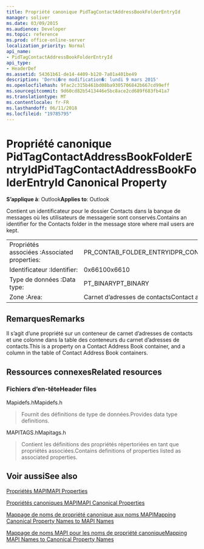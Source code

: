 ```yaml
---
title: Propriété canonique PidTagContactAddressBookFolderEntryId
manager: soliver
ms.date: 03/09/2015
ms.audience: Developer
ms.topic: reference
ms.prod: office-online-server
localization_priority: Normal
api_name:
- PidTagContactAddressBookFolderEntryId
api_type:
- HeaderDef
ms.assetid: 54361b61-de14-4409-b120-7a01a401be49
description: 'Derni�re modification�: lundi 9 mars 2015'
ms.openlocfilehash: 9fac2c315b461bd08ba9305706842b667cd99eff
ms.sourcegitcommit: 9d60cd82b5413446e5bc8ace2cd689f683fb41a7
ms.translationtype: MT
ms.contentlocale: fr-FR
ms.lasthandoff: 06/11/2018
ms.locfileid: "19785795"
---
```

# <a name="pidtagcontactaddressbookfolderentryid-canonical-property"></a><span data-ttu-id="fb75a-103">Propriété canonique PidTagContactAddressBookFolderEntryId</span><span class="sxs-lookup"><span data-stu-id="fb75a-103">PidTagContactAddressBookFolderEntryId Canonical Property</span></span>

  
  
<span data-ttu-id="fb75a-104">**S’applique à**: Outlook</span><span class="sxs-lookup"><span data-stu-id="fb75a-104">**Applies to**: Outlook</span></span> 
  
<span data-ttu-id="fb75a-105">Contient un identificateur pour le dossier Contacts dans la banque de messages où les utilisateurs de messagerie sont conservés.</span><span class="sxs-lookup"><span data-stu-id="fb75a-105">Contains an identifier for the Contacts folder in the message store where mail users are kept.</span></span> 
  
|||
|:-----|:-----|
|<span data-ttu-id="fb75a-106">Propriétés associées :</span><span class="sxs-lookup"><span data-stu-id="fb75a-106">Associated properties:</span></span>  <br/> |<span data-ttu-id="fb75a-107">PR_CONTAB_FOLDER_ENTRYID</span><span class="sxs-lookup"><span data-stu-id="fb75a-107">PR_CONTAB_FOLDER_ENTRYID</span></span>  <br/> |
|<span data-ttu-id="fb75a-108">Identificateur :</span><span class="sxs-lookup"><span data-stu-id="fb75a-108">Identifier:</span></span>  <br/> |<span data-ttu-id="fb75a-109">0x6610</span><span class="sxs-lookup"><span data-stu-id="fb75a-109">0x6610</span></span>  <br/> |
|<span data-ttu-id="fb75a-110">Type de données :</span><span class="sxs-lookup"><span data-stu-id="fb75a-110">Data type:</span></span>  <br/> |<span data-ttu-id="fb75a-111">PT_BINARY</span><span class="sxs-lookup"><span data-stu-id="fb75a-111">PT_BINARY</span></span>  <br/> |
|<span data-ttu-id="fb75a-112">Zone :</span><span class="sxs-lookup"><span data-stu-id="fb75a-112">Area:</span></span>  <br/> |<span data-ttu-id="fb75a-113">Carnet d’adresses de contacts</span><span class="sxs-lookup"><span data-stu-id="fb75a-113">Contact address book</span></span>  <br/> |
   
## <a name="remarks"></a><span data-ttu-id="fb75a-114">Remarques</span><span class="sxs-lookup"><span data-stu-id="fb75a-114">Remarks</span></span>

<span data-ttu-id="fb75a-115">Il s’agit d’une propriété sur un conteneur de carnet d’adresses de contacts et une colonne dans la table des conteneurs du carnet d’adresses de contacts.</span><span class="sxs-lookup"><span data-stu-id="fb75a-115">This is a property on a Contact Address Book container, and a column in the table of Contact Address Book containers.</span></span>
  
## <a name="related-resources"></a><span data-ttu-id="fb75a-116">Ressources connexes</span><span class="sxs-lookup"><span data-stu-id="fb75a-116">Related resources</span></span>

### <a name="header-files"></a><span data-ttu-id="fb75a-117">Fichiers d’en-tête</span><span class="sxs-lookup"><span data-stu-id="fb75a-117">Header files</span></span>

<span data-ttu-id="fb75a-118">Mapidefs.h</span><span class="sxs-lookup"><span data-stu-id="fb75a-118">Mapidefs.h</span></span>
  
> <span data-ttu-id="fb75a-119">Fournit des définitions de type de données.</span><span class="sxs-lookup"><span data-stu-id="fb75a-119">Provides data type definitions.</span></span>
    
<span data-ttu-id="fb75a-120">MAPITAGS.h</span><span class="sxs-lookup"><span data-stu-id="fb75a-120">Mapitags.h</span></span>
  
> <span data-ttu-id="fb75a-121">Contient les définitions des propriétés répertoriées en tant que propriétés associées.</span><span class="sxs-lookup"><span data-stu-id="fb75a-121">Contains definitions of properties listed as associated properties.</span></span>
    
## <a name="see-also"></a><span data-ttu-id="fb75a-122">Voir aussi</span><span class="sxs-lookup"><span data-stu-id="fb75a-122">See also</span></span>



[<span data-ttu-id="fb75a-123">Propriétés MAPI</span><span class="sxs-lookup"><span data-stu-id="fb75a-123">MAPI Properties</span></span>](mapi-properties.md)
  
[<span data-ttu-id="fb75a-124">Propriétés canoniques MAPI</span><span class="sxs-lookup"><span data-stu-id="fb75a-124">MAPI Canonical Properties</span></span>](mapi-canonical-properties.md)
  
[<span data-ttu-id="fb75a-125">Mappage de noms de propriété canonique aux noms MAPI</span><span class="sxs-lookup"><span data-stu-id="fb75a-125">Mapping Canonical Property Names to MAPI Names</span></span>](mapping-canonical-property-names-to-mapi-names.md)
  
[<span data-ttu-id="fb75a-126">Mappage de noms MAPI pour les noms de propriété canonique</span><span class="sxs-lookup"><span data-stu-id="fb75a-126">Mapping MAPI Names to Canonical Property Names</span></span>](mapping-mapi-names-to-canonical-property-names.md)

